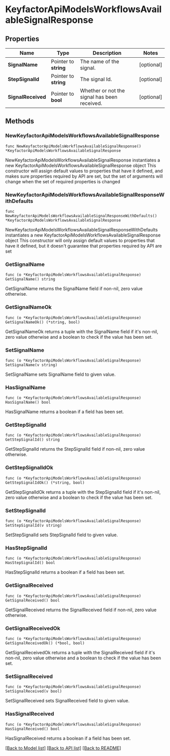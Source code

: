 # KeyfactorApiModelsWorkflowsAvailableSignalResponse

## Properties

Name | Type | Description | Notes
------------ | ------------- | ------------- | -------------
**SignalName** | Pointer to **string** | The name of the signal. | [optional] 
**StepSignalId** | Pointer to **string** | The signal Id. | [optional] 
**SignalReceived** | Pointer to **bool** | Whether or not the signal has been received. | [optional] 

## Methods

### NewKeyfactorApiModelsWorkflowsAvailableSignalResponse

`func NewKeyfactorApiModelsWorkflowsAvailableSignalResponse() *KeyfactorApiModelsWorkflowsAvailableSignalResponse`

NewKeyfactorApiModelsWorkflowsAvailableSignalResponse instantiates a new KeyfactorApiModelsWorkflowsAvailableSignalResponse object
This constructor will assign default values to properties that have it defined,
and makes sure properties required by API are set, but the set of arguments
will change when the set of required properties is changed

### NewKeyfactorApiModelsWorkflowsAvailableSignalResponseWithDefaults

`func NewKeyfactorApiModelsWorkflowsAvailableSignalResponseWithDefaults() *KeyfactorApiModelsWorkflowsAvailableSignalResponse`

NewKeyfactorApiModelsWorkflowsAvailableSignalResponseWithDefaults instantiates a new KeyfactorApiModelsWorkflowsAvailableSignalResponse object
This constructor will only assign default values to properties that have it defined,
but it doesn't guarantee that properties required by API are set

### GetSignalName

`func (o *KeyfactorApiModelsWorkflowsAvailableSignalResponse) GetSignalName() string`

GetSignalName returns the SignalName field if non-nil, zero value otherwise.

### GetSignalNameOk

`func (o *KeyfactorApiModelsWorkflowsAvailableSignalResponse) GetSignalNameOk() (*string, bool)`

GetSignalNameOk returns a tuple with the SignalName field if it's non-nil, zero value otherwise
and a boolean to check if the value has been set.

### SetSignalName

`func (o *KeyfactorApiModelsWorkflowsAvailableSignalResponse) SetSignalName(v string)`

SetSignalName sets SignalName field to given value.

### HasSignalName

`func (o *KeyfactorApiModelsWorkflowsAvailableSignalResponse) HasSignalName() bool`

HasSignalName returns a boolean if a field has been set.

### GetStepSignalId

`func (o *KeyfactorApiModelsWorkflowsAvailableSignalResponse) GetStepSignalId() string`

GetStepSignalId returns the StepSignalId field if non-nil, zero value otherwise.

### GetStepSignalIdOk

`func (o *KeyfactorApiModelsWorkflowsAvailableSignalResponse) GetStepSignalIdOk() (*string, bool)`

GetStepSignalIdOk returns a tuple with the StepSignalId field if it's non-nil, zero value otherwise
and a boolean to check if the value has been set.

### SetStepSignalId

`func (o *KeyfactorApiModelsWorkflowsAvailableSignalResponse) SetStepSignalId(v string)`

SetStepSignalId sets StepSignalId field to given value.

### HasStepSignalId

`func (o *KeyfactorApiModelsWorkflowsAvailableSignalResponse) HasStepSignalId() bool`

HasStepSignalId returns a boolean if a field has been set.

### GetSignalReceived

`func (o *KeyfactorApiModelsWorkflowsAvailableSignalResponse) GetSignalReceived() bool`

GetSignalReceived returns the SignalReceived field if non-nil, zero value otherwise.

### GetSignalReceivedOk

`func (o *KeyfactorApiModelsWorkflowsAvailableSignalResponse) GetSignalReceivedOk() (*bool, bool)`

GetSignalReceivedOk returns a tuple with the SignalReceived field if it's non-nil, zero value otherwise
and a boolean to check if the value has been set.

### SetSignalReceived

`func (o *KeyfactorApiModelsWorkflowsAvailableSignalResponse) SetSignalReceived(v bool)`

SetSignalReceived sets SignalReceived field to given value.

### HasSignalReceived

`func (o *KeyfactorApiModelsWorkflowsAvailableSignalResponse) HasSignalReceived() bool`

HasSignalReceived returns a boolean if a field has been set.


[[Back to Model list]](../README.md#documentation-for-models) [[Back to API list]](../README.md#documentation-for-api-endpoints) [[Back to README]](../README.md)



